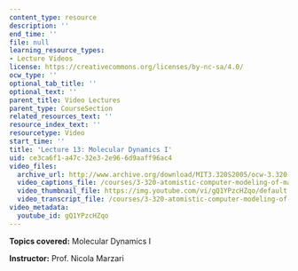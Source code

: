 ```yaml
---
content_type: resource
description: ''
end_time: ''
file: null
learning_resource_types:
- Lecture Videos
license: https://creativecommons.org/licenses/by-nc-sa/4.0/
ocw_type: ''
optional_tab_title: ''
optional_text: ''
parent_title: Video Lectures
parent_type: CourseSection
related_resources_text: ''
resource_index_text: ''
resourcetype: Video
start_time: ''
title: 'Lecture 13: Molecular Dynamics I'
uid: ce3ca6f1-a47c-32e3-2e96-6d9aaff96ac4
video_files:
  archive_url: http://www.archive.org/download/MIT3.320S2005/ocw-3.320-lec-10-17mar05-220k.mp4
  video_captions_file: /courses/3-320-atomistic-computer-modeling-of-materials-sma-5107-spring-2005/e996f53aaa8350428b19b70c0104fcef_gQ1YPzcHZqo.vtt
  video_thumbnail_file: https://img.youtube.com/vi/gQ1YPzcHZqo/default.jpg
  video_transcript_file: /courses/3-320-atomistic-computer-modeling-of-materials-sma-5107-spring-2005/3185c58a4ccf32ece7392f97bfadf689_gQ1YPzcHZqo.pdf
video_metadata:
  youtube_id: gQ1YPzcHZqo
---
```


**Topics covered:** Molecular Dynamics I

**Instructor:** Prof. Nicola Marzari

